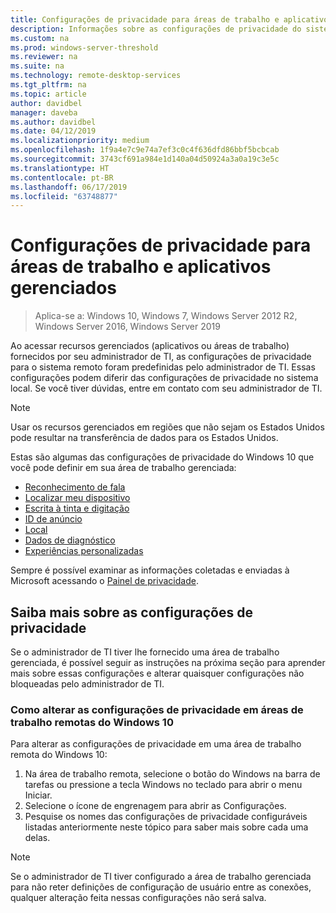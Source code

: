```yaml
---
title: Configurações de privacidade para áreas de trabalho e aplicativos gerenciados
description: Informações sobre as configurações de privacidade do sistema remoto ao usar áreas de trabalho e aplicativos gerenciados.
ms.custom: na
ms.prod: windows-server-threshold
ms.reviewer: na
ms.suite: na
ms.technology: remote-desktop-services
ms.tgt_pltfrm: na
ms.topic: article
author: davidbel
manager: daveba
ms.author: davidbel
ms.date: 04/12/2019
ms.localizationpriority: medium
ms.openlocfilehash: 1f9a4e7c9e74a7ef3c0c4f636dfd86bbf5bcbcab
ms.sourcegitcommit: 3743cf691a984e1d140a04d50924a3a0a19c3e5c
ms.translationtype: HT
ms.contentlocale: pt-BR
ms.lasthandoff: 06/17/2019
ms.locfileid: "63748877"
---
```

# <a name="privacy-settings-for-managed-apps-and-desktops"></a>Configurações de privacidade para áreas de trabalho e aplicativos gerenciados

>Aplica-se a: Windows 10, Windows 7, Windows Server 2012 R2, Windows Server 2016, Windows Server 2019

Ao acessar recursos gerenciados (aplicativos ou áreas de trabalho) fornecidos por seu administrador de TI, as configurações de privacidade para o sistema remoto foram predefinidas pelo administrador de TI. Essas configurações podem diferir das configurações de privacidade no sistema local. Se você tiver dúvidas, entre em contato com seu administrador de TI.

>[!NOTE]
>Usar os recursos gerenciados em regiões que não sejam os Estados Unidos pode resultar na transferência de dados para os Estados Unidos.

Estas são algumas das configurações de privacidade do Windows 10 que você pode definir em sua área de trabalho gerenciada:

- [Reconhecimento de fala](https://go.microsoft.com/fwlink/?linkid=874646)
- [Localizar meu dispositivo](https://go.microsoft.com/fwlink/?linkid=533063)
- [Escrita à tinta e digitação](https://go.microsoft.com/fwlink/?linkid=874646)
- [ID de anúncio](https://go.microsoft.com/fwlink/?linkid=838419)
- [Local](https://go.microsoft.com/fwlink/?linkid=529987)
- [Dados de diagnóstico](https://go.microsoft.com/fwlink/?linkid=614828)
- [Experiências personalizadas](https://go.microsoft.com/fwlink/?linkid=614828)

Sempre é possível examinar as informações coletadas e enviadas à Microsoft acessando o [Painel de privacidade](https://go.microsoft.com/fwlink/?linkid=864206).

## <a name="learn-more-about-privacy-settings"></a>Saiba mais sobre as configurações de privacidade

Se o administrador de TI tiver lhe fornecido uma área de trabalho gerenciada, é possível seguir as instruções na próxima seção para aprender mais sobre essas configurações e alterar quaisquer configurações não bloqueadas pelo administrador de TI.

### <a name="how-to-change-privacy-settings-in-windows-10-remote-desktops"></a>Como alterar as configurações de privacidade em áreas de trabalho remotas do Windows 10

Para alterar as configurações de privacidade em uma área de trabalho remota do Windows 10:

1. Na área de trabalho remota, selecione o botão do Windows na barra de tarefas ou pressione a tecla Windows no teclado para abrir o menu Iniciar.
2. Selecione o ícone de engrenagem para abrir as Configurações.
3. Pesquise os nomes das configurações de privacidade configuráveis listadas anteriormente neste tópico para saber mais sobre cada uma delas.

>[!NOTE]
> Se o administrador de TI tiver configurado a área de trabalho gerenciada para não reter definições de configuração de usuário entre as conexões, qualquer alteração feita nessas configurações não será salva.

